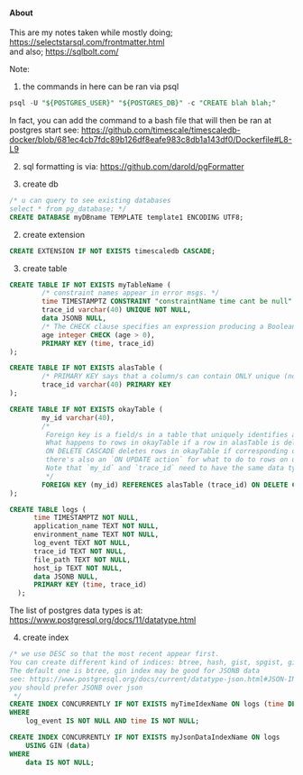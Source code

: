 #### About  

This are my notes taken while mostly doing; https://selectstarsql.com/frontmatter.html   
and also; https://sqlbolt.com/

Note:
1. the commands in here can be ran via psql 
```sql
psql -U "${POSTGRES_USER}" "${POSTGRES_DB}" -c "CREATE blah blah;"
```
In fact, you can add the command to a bash file that will then be ran at postgres start
see: https://github.com/timescale/timescaledb-docker/blob/681ec4cb7fdc89b126df8eafe983c8db1a143df0/Dockerfile#L8-L9

2. sql formatting is via: https://github.com/darold/pgFormatter

1. create db
```sql
/* u can query to see existing databases
select * from pg_database; */
CREATE DATABASE myDBname TEMPLATE template1 ENCODING UTF8;
```

2. create extension
```sql
CREATE EXTENSION IF NOT EXISTS timescaledb CASCADE;
```

3. create table
```sql
CREATE TABLE IF NOT EXISTS myTableName (
        /* constraint names appear in error msgs. */
        time TIMESTAMPTZ CONSTRAINT "constraintName time cant be null" NOT NULL,
        trace_id varchar(40) UNIQUE NOT NULL,
        data JSONB NULL,
        /* The CHECK clause specifies an expression producing a Boolean result. */
        age integer CHECK (age > 0),
        PRIMARY KEY (time, trace_id)
);

CREATE TABLE IF NOT EXISTS alasTable (
        /* PRIMARY KEY says that a column/s can contain ONLY unique (non-duplicate), non-NULL values */
        trace_id varchar(40) PRIMARY KEY
);

CREATE TABLE IF NOT EXISTS okayTable (
        my_id varchar(40),
        /*
         Foreign key is a field/s in a table that uniquely identifies a row in another table.
         What happens to rows in okayTable if a row in alasTable is deleted?
         ON DELETE CASCADE deletes rows in okayTable if corresponding ones in alasTable are deleted.
         there's also an `ON UPDATE action` for what to do to rows on update.
         Note that `my_id` and `trace_id` need to have the same data type
         */
        FOREIGN KEY (my_id) REFERENCES alasTable (trace_id) ON DELETE CASCADE
);

CREATE TABLE logs (
      time TIMESTAMPTZ NOT NULL,
      application_name TEXT NOT NULL,
      environment_name TEXT NOT NULL,
      log_event TEXT NOT NULL,
      trace_id TEXT NOT NULL,
      file_path TEXT NOT NULL,
      host_ip TEXT NOT NULL,
      data JSONB NULL,
      PRIMARY KEY (time, trace_id)
  );
```
The list of postgres data types is at: https://www.postgresql.org/docs/11/datatype.html

4. create index 
```sql
/* we use DESC so that the most recent appear first.
You can create different kind of indices: btree, hash, gist, spgist, gin, and brin 
The default one is btree, gin index may be good for JSONB data 
see: https://www.postgresql.org/docs/current/datatype-json.html#JSON-INDEXING
you should prefer JSONB over json
 */
CREATE INDEX CONCURRENTLY IF NOT EXISTS myTimeIdexName ON logs (time DESC)
WHERE
    log_event IS NOT NULL AND time IS NOT NULL;

CREATE INDEX CONCURRENTLY IF NOT EXISTS myJsonDataIndexName ON logs
    USING GIN (data)
WHERE
    data IS NOT NULL;
```